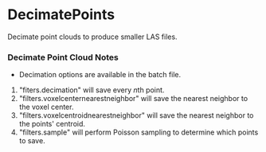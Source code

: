# DecimatePoints
Decimate point clouds to produce smaller LAS files.

### Decimate Point Cloud Notes
- Decimation options are available in the batch file.
 1. "fiters.decimation" will save every *n*th point.
 2. "filters.voxelcenternearestneighbor" will save the nearest neighbor to the voxel center.
 3. "filters.voxelcentroidnearestneighbor" will save the nearest neighbor to the points' centroid.
 4. "filters.sample" will perform Poisson sampling to determine which points to save.
